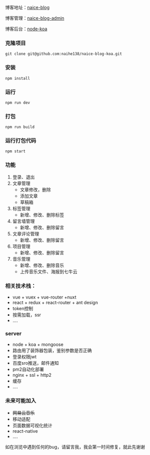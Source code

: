 博客地址：[naice-blog](https://github.com/naihe138/naice-blog)

博客管理：[naice-blog-admin](https://github.com/naihe138/naice-blog-admin)

博客后台：[node-koa](https://github.com/naihe138/naice-blog-koa)

### 克隆项目

`git clone git@github.com:naihe138/naice-blog-koa.git`

### 安装

`npm install `

### 运行

`npm run dev`

### 打包

`npm run build`

### 运行打包代码

`npm start`

### 功能

1. 登录、退出
2. 文章管理
   - 文章修改，删除
   - 添加文章
   - 草稿箱
3. 标签管理
   - 新增、修改、删除标签
4. 留言墙管理
   - 新增、修改、删除留言
5. 文章评论管理
   - 新增、修改、删除留言
6. 项目管理
   - 新增、修改、删除留言
7. 音乐管理
   - 新增、修改、删除音乐
   - 上传音乐文件、海报到七牛云

### 相关技术栈：

+ vue + vuex + vue-router +nuxt
+ react + redux + react-router + ant design
+ token控制
+ 按需加载，ssr
+ ....


### server

+ node + koa + mongoose
+ 路由用了装饰器包装，鉴别参数是否正确
+ 登录权限jwt
+ 百度sro推送，邮件通知
+ pm2自动化部署
+ nginx + ssl + http2
+ 缓存
+ ....


### 未来可能加入

+ ~~网易云音乐~~
+ 移动适配
+ 页面数据可视化统计
+ react-native
+ ....


如在浏览中遇到任何的bug，请留言我，我会第一时间修复，就此先谢谢
